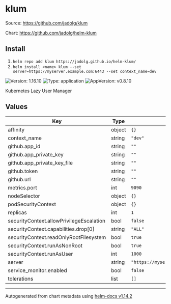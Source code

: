 # klum

Source: <https://github.com/jadolg/klum>

Chart: <https://github.com/jadolg/helm-klum>

## Install
1. `helm repo add klum https://jadolg.github.io/helm-klum/`
2. `helm install <name> klum --set server=https://myserver.example.com:6443 --set context_name=dev`

![Version: 1.16.10](https://img.shields.io/badge/Version-1.16.10-informational?style=flat-square) ![Type: application](https://img.shields.io/badge/Type-application-informational?style=flat-square) ![AppVersion: v0.8.10](https://img.shields.io/badge/AppVersion-v0.8.10-informational?style=flat-square)

Kubernetes Lazy User Manager

## Values

| Key | Type | Default | Description |
|-----|------|---------|-------------|
| affinity | object | `{}` |  |
| context_name | string | `"dev"` |  |
| github.app_id | string | `""` |  |
| github.app_private_key | string | `""` |  |
| github.app_private_key_file | string | `""` |  |
| github.token | string | `""` |  |
| github.url | string | `""` |  |
| metrics.port | int | `9090` |  |
| nodeSelector | object | `{}` |  |
| podSecurityContext | object | `{}` |  |
| replicas | int | `1` |  |
| securityContext.allowPrivilegeEscalation | bool | `false` |  |
| securityContext.capabilities.drop[0] | string | `"ALL"` |  |
| securityContext.readOnlyRootFilesystem | bool | `true` |  |
| securityContext.runAsNonRoot | bool | `true` |  |
| securityContext.runAsUser | int | `1000` |  |
| server | string | `"https://myserver.example.com:6443"` |  |
| service_monitor.enabled | bool | `false` |  |
| tolerations | list | `[]` |  |

----------------------------------------------
Autogenerated from chart metadata using [helm-docs v1.14.2](https://github.com/norwoodj/helm-docs/releases/v1.14.2)
